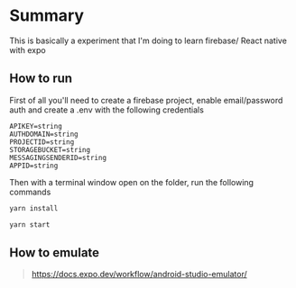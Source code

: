 # Summary

This is basically a experiment that I'm doing to learn firebase/ React native with expo

## How to run

First of all you'll need to create a firebase project, enable email/password auth and create a .env with the following credentials

```
APIKEY=string
AUTHDOMAIN=string
PROJECTID=string
STORAGEBUCKET=string
MESSAGINGSENDERID=string
APPID=string
```

Then with a terminal window open on the folder, run the following commands

```bash
yarn install

yarn start
```

## How to emulate

> https://docs.expo.dev/workflow/android-studio-emulator/
